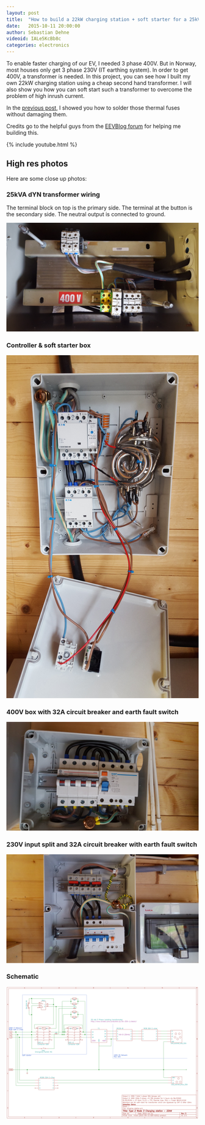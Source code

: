 ```yaml
---
layout: post
title:  "How to build a 22kW charging station + soft starter for a 25kVA transformer"
date:   2015-10-11 20:00:00
author: Sebastian Dehne
videoid: IALe5KcBb8c
categories: electronics
---
```


To enable faster charging of our EV, I needed 3 phase 400V. But in Norway, most houses only get 3 phase 230V (IT earthing system).
 In order to get 400V, a transformer is needed. In this project, you can see how I built my own 22kW charging station using 
 a cheap second hand transformer. I will also show you how you can soft start such a transformer to overcome the problem
 of high inrush current.
 
In the [previous post](/electronics/2015/10/08/soldering_thermal_fuse.html), I showed you how to solder those thermal fuses without damaging them.

Credits go to the helpful guys from the [EEVBlog forum](http://www.eevblog.com/forum/beginners/3-phase-isolating-transformer-shorted/) for helping
me building this.
  
{% include youtube.html %}

## High res photos
Here are some close up photos:

### 25kVA dYN transformer wiring
The terminal block on top is the primary side. The terminal at the button is the secondary side. The neutral output is connected to ground.

<a href="/assets/images/22kW_charger/01_transformer.jpg" data-lightbox="pic" data-title="25kVA dYN transformer wiring">
	<img src="/assets/images/22kW_charger/01_transformer.jpg" alt="board"/>
</a>

### Controller & soft starter box 

<a href="/assets/images/22kW_charger/02_controller_and_soft_starter.jpg" data-lightbox="pic" data-title="Controller and soft starter">
	<img src="/assets/images/22kW_charger/02_controller_and_soft_starter.jpg" alt="board"/>
</a>

### 400V box with 32A circuit breaker and earth fault switch 

<a href="/assets/images/22kW_charger/03_400V_box.jpg" data-lightbox="pic" data-title="400V box with 32A circuit breaker and earth fault switch">
	<img src="/assets/images/22kW_charger/03_400V_box.jpg" alt="board"/>
</a>

### 230V input split and 32A circuit breaker with earth fault switch 

<a href="/assets/images/22kW_charger/04_input_splitter.jpg" data-lightbox="pic" data-title="230V input split and 32A circuit breaker with earth fault switch">
	<img src="/assets/images/22kW_charger/04_input_splitter.jpg" alt="board"/>
</a>

### Schematic 

<a href="/assets/images/22kW_charger/05_schematic.png" data-lightbox="pic" data-title="Schematic">
	<img src="/assets/images/22kW_charger/05_schematic.png" alt="board"/>
</a>
